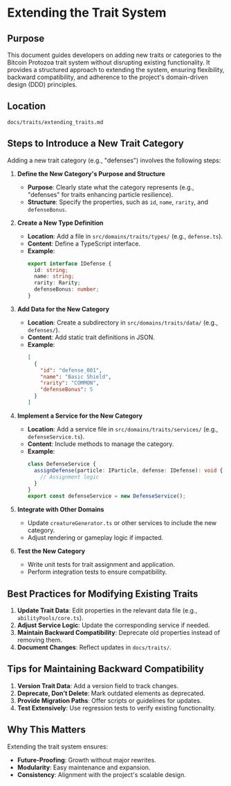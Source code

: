 
# Extending the Trait System

## Purpose
This document guides developers on adding new traits or categories to the Bitcoin Protozoa trait system without disrupting existing functionality. It provides a structured approach to extending the system, ensuring flexibility, backward compatibility, and adherence to the project's domain-driven design (DDD) principles.

## Location
`docs/traits/extending_traits.md`

## Steps to Introduce a New Trait Category
Adding a new trait category (e.g., "defenses") involves the following steps:

1. **Define the New Category's Purpose and Structure**  
   - **Purpose**: Clearly state what the category represents (e.g., "defenses" for traits enhancing particle resilience).  
   - **Structure**: Specify the properties, such as `id`, `name`, `rarity`, and `defenseBonus`.

2. **Create a New Type Definition**  
   - **Location**: Add a file in `src/domains/traits/types/` (e.g., `defense.ts`).  
   - **Content**: Define a TypeScript interface.  
   - **Example**:  
     ```typescript
     export interface IDefense {
       id: string;
       name: string;
       rarity: Rarity;
       defenseBonus: number;
     }
     ```

3. **Add Data for the New Category**  
   - **Location**: Create a subdirectory in `src/domains/traits/data/` (e.g., `defenses/`).  
   - **Content**: Add static trait definitions in JSON.  
   - **Example**:  
     ```json
     [
       {
         "id": "defense_001",
         "name": "Basic Shield",
         "rarity": "COMMON",
         "defenseBonus": 5
       }
     ]
     ```

4. **Implement a Service for the New Category**  
   - **Location**: Add a service file in `src/domains/traits/services/` (e.g., `defenseService.ts`).  
   - **Content**: Include methods to manage the category.  
   - **Example**:  
     ```typescript
     class DefenseService {
       assignDefense(particle: IParticle, defense: IDefense): void {
         // Assignment logic
       }
     }
     export const defenseService = new DefenseService();
     ```

5. **Integrate with Other Domains**  
   - Update `creatureGenerator.ts` or other services to include the new category.  
   - Adjust rendering or gameplay logic if impacted.

6. **Test the New Category**  
   - Write unit tests for trait assignment and application.  
   - Perform integration tests to ensure compatibility.

## Best Practices for Modifying Existing Traits
1. **Update Trait Data**: Edit properties in the relevant data file (e.g., `abilityPools/core.ts`).  
2. **Adjust Service Logic**: Update the corresponding service if needed.  
3. **Maintain Backward Compatibility**: Deprecate old properties instead of removing them.  
4. **Document Changes**: Reflect updates in `docs/traits/`.

## Tips for Maintaining Backward Compatibility
1. **Version Trait Data**: Add a version field to track changes.  
2. **Deprecate, Don’t Delete**: Mark outdated elements as deprecated.  
3. **Provide Migration Paths**: Offer scripts or guidelines for updates.  
4. **Test Extensively**: Use regression tests to verify existing functionality.

## Why This Matters
Extending the trait system ensures:  
- **Future-Proofing**: Growth without major rewrites.  
- **Modularity**: Easy maintenance and expansion.  
- **Consistency**: Alignment with the project's scalable design.
